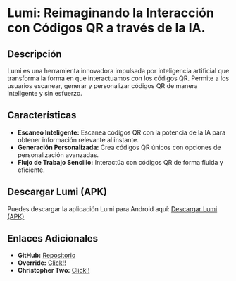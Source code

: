 # Lumi: Reimaginando la Interacción con Códigos QR a través de la IA.

## Descripción

Lumi es una herramienta innovadora impulsada por inteligencia artificial que transforma la forma en que interactuamos con los códigos QR. Permite a los usuarios escanear, generar y personalizar códigos QR de manera inteligente y sin esfuerzo.

## Características

- **Escaneo Inteligente:** Escanea códigos QR con la potencia de la IA para obtener información relevante al instante.
- **Generación Personalizada:** Crea códigos QR únicos con opciones de personalización avanzadas.
- **Flujo de Trabajo Sencillo:** Interactúa con códigos QR de forma fluida y eficiente.

## Descargar Lumi (APK)

Puedes descargar la aplicación Lumi para Android aquí: [Descargar Lumi (APK)](http://lumi.christopher.com.mx/public/lumi.apk)

## Enlaces Adicionales

- **GitHub:** [Repositorio](https://github.com/christopher-two/Lumi)
- **Override:** [Click!!](https://override.com.mx)
- **Christopher Two:** [Click!!](https://christopher.com.mx)
